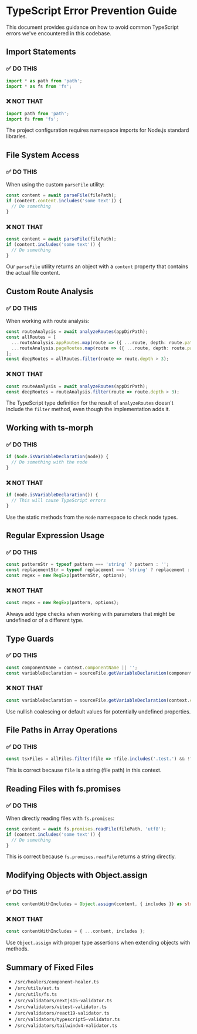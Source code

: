 # TypeScript Error Prevention Guide

This document provides guidance on how to avoid common TypeScript errors we've encountered in this codebase.

## Import Statements

### ✅ DO THIS
```typescript
import * as path from 'path';
import * as fs from 'fs';
```

### ❌ NOT THAT
```typescript
import path from 'path';
import fs from 'fs';
```

The project configuration requires namespace imports for Node.js standard libraries.

## File System Access

### ✅ DO THIS
When using the custom `parseFile` utility:
```typescript
const content = await parseFile(filePath);
if (content.content.includes('some text')) {
  // Do something
}
```

### ❌ NOT THAT
```typescript
const content = await parseFile(filePath);
if (content.includes('some text')) {
  // Do something
}
```

Our `parseFile` utility returns an object with a `content` property that contains the actual file content.

## Custom Route Analysis

### ✅ DO THIS
When working with route analysis:
```typescript
const routeAnalysis = await analyzeRoutes(appDirPath);
const allRoutes = [
  ...routeAnalysis.appRoutes.map(route => ({ ...route, depth: route.path.split('/').length })),
  ...routeAnalysis.pageRoutes.map(route => ({ ...route, depth: route.path.split('/').length }))
];
const deepRoutes = allRoutes.filter(route => route.depth > 3);
```

### ❌ NOT THAT
```typescript
const routeAnalysis = await analyzeRoutes(appDirPath);
const deepRoutes = routeAnalysis.filter(route => route.depth > 3);
```

The TypeScript type definition for the result of `analyzeRoutes` doesn't include the `filter` method, even though the implementation adds it.

## Working with ts-morph

### ✅ DO THIS
```typescript
if (Node.isVariableDeclaration(node)) {
  // Do something with the node
}
```

### ❌ NOT THAT
```typescript
if (node.isVariableDeclaration()) {
  // This will cause TypeScript errors
}
```

Use the static methods from the `Node` namespace to check node types.

## Regular Expression Usage

### ✅ DO THIS
```typescript
const patternStr = typeof pattern === 'string' ? pattern : '';
const replacementStr = typeof replacement === 'string' ? replacement : '';
const regex = new RegExp(patternStr, options);
```

### ❌ NOT THAT
```typescript
const regex = new RegExp(pattern, options);
```

Always add type checks when working with parameters that might be undefined or of a different type.

## Type Guards

### ✅ DO THIS
```typescript
const componentName = context.componentName || '';
const variableDeclaration = sourceFile.getVariableDeclaration(componentName);
```

### ❌ NOT THAT
```typescript
const variableDeclaration = sourceFile.getVariableDeclaration(context.componentName);
```

Use nullish coalescing or default values for potentially undefined properties.

## File Paths in Array Operations

### ✅ DO THIS
```typescript
const tsxFiles = allFiles.filter(file => !file.includes('.test.') && !file.includes('.spec.'));
```

This is correct because `file` is a string (file path) in this context.

## Reading Files with fs.promises

### ✅ DO THIS
When directly reading files with `fs.promises`:
```typescript
const content = await fs.promises.readFile(filePath, 'utf8');
if (content.includes('some text')) {
  // Do something
}
```

This is correct because `fs.promises.readFile` returns a string directly.

## Modifying Objects with Object.assign

### ✅ DO THIS
```typescript
const contentWithIncludes = Object.assign(content, { includes }) as string & { includes: (text: string) => boolean };
```

### ❌ NOT THAT
```typescript
const contentWithIncludes = { ...content, includes };
```

Use `Object.assign` with proper type assertions when extending objects with methods.

## Summary of Fixed Files

- `/src/healers/component-healer.ts`
- `/src/utils/ast.ts`
- `/src/utils/fs.ts`
- `/src/validators/nextjs15-validator.ts`
- `/src/validators/vitest-validator.ts`
- `/src/validators/react19-validator.ts`
- `/src/validators/typescript5-validator.ts`
- `/src/validators/tailwindv4-validator.ts`